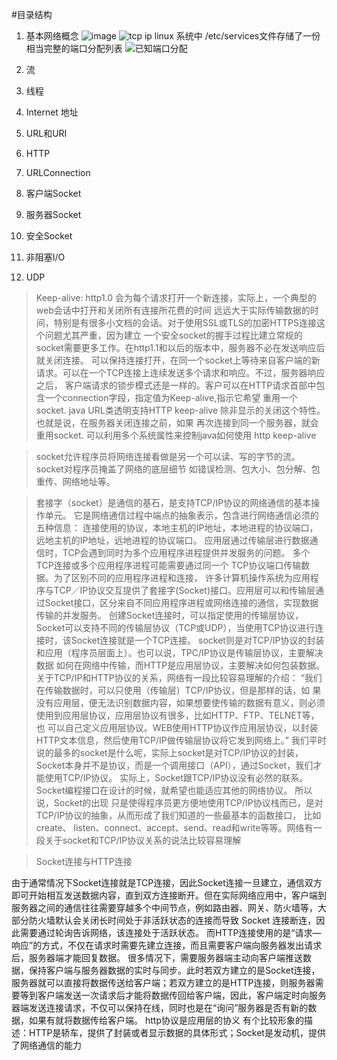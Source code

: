 #目录结构
1. 基本网络概念
![image](http://img0.ph.126.net/TpiBVI76tYdR8KK4wmoViA==/6631550451306087348.png)
![tcp ip](http://img1.ph.126.net/jGgXmjKzJgA8PiIHjolHyg==/6631718676585104341.png)
linux 系统中 /etc/services文件存储了一份相当完整的端口分配列表
![已知端口分配](http://img2.ph.126.net/O-zPrsPDXg8ozIRe5a44dQ==/6631570242515389577.png)


2. 流
3. 线程
4. Internet 地址
5. URL和URI
6. HTTP
7. URLConnection
8. 客户端Socket
9. 服务器Socket
10. 安全Socket
11. 非阻塞I/O
12. UDP

> Keep-alive: http1.0 会为每个请求打开一个新连接，实际上，一个典型的web会话中打开和关闭所有连接所花费的时间
远远大于实际传输数据的时间，特别是有很多小文档的会话。对于使用SSL或TLS的加密HTTPS连接这个问题尤其严重，因为建立
一个安全socket的握手过程比建立常规的socket需要更多工作。在http1.1和以后的版本中，服务器不必在发送响应后就关闭连接。
可以保持连接打开，在同一个socket上等待来自客户端的新请求。可以在一个TCP连接上连续发送多个请求和响应。不过，服务器响应之后，
客户端请求的锁步模式还是一样的。客户可以在HTTP请求首部中包含一个connection字段，指定值为Keep-alive,指示它希望
重用一个socket. java URL类透明支持HTTP keep-alive 除非显示的关闭这个特性。也就是说，在服务器关闭连接之前，如果
再次连接到同一个服务器，就会重用socket. 可以利用多个系统属性来控制java如何使用 http keep-alive


> socket允许程序员将网络连接看做是另一个可以读、写的字节的流。socket对程序员掩盖了网络的底层细节
如错误检测、包大小、包分解、包重传、网络地址等。

>套接字（socket）是通信的基石，是支持TCP/IP协议的网络通信的基本操作单元。
它是网络通信过程中端点的抽象表示，包含进行网络通信必须的五种信息：
连接使用的协议，本地主机的IP地址，本地进程的协议端口，远地主机的IP地址，远地进程的协议端口。
应用层通过传输层进行数据通信时，TCP会遇到同时为多个应用程序进程提供并发服务的问题。
多个TCP连接或多个应用程序进程可能需要通过同一个 TCP协议端口传输数据。为了区别不同的应用程序进程和连接，
许多计算机操作系统为应用程序与TCP／IP协议交互提供了套接字(Socket)接口。应用层可以和传输层通过Socket接口，区分来自不同应用程序进程或网络连接的通信，实现数据传输的并发服务。
创建Socket连接时，可以指定使用的传输层协议，Socket可以支持不同的传输层协议（TCP或UDP），当使用TCP协议进行连接时，该Socket连接就是一个TCP连接。
socket则是对TCP/IP协议的封装和应用（程序员层面上）。也可以说，TPC/IP协议是传输层协议，主要解决数据 如何在网络中传输，而HTTP是应用层协议，主要解决如何包装数据。关于TCP/IP和HTTP协议的关系，网络有一段比较容易理解的介绍：
“我们在传输数据时，可以只使用（传输层）TCP/IP协议，但是那样的话，如 果没有应用层，便无法识别数据内容，如果想要使传输的数据有意义，则必须使用到应用层协议，应用层协议有很多，比如HTTP、FTP、TELNET等，也 可以自己定义应用层协议。WEB使用HTTP协议作应用层协议，以封装HTTP文本信息，然后使用TCP/IP做传输层协议将它发到网络上。”
我们平时说的最多的socket是什么呢，实际上socket是对TCP/IP协议的封装，Socket本身并不是协议，而是一个调用接口（API），通过Socket，我们才能使用TCP/IP协议。 
实际上，Socket跟TCP/IP协议没有必然的联系。Socket编程接口在设计的时候，就希望也能适应其他的网络协议。
所以说，Socket的出现 只是使得程序员更方便地使用TCP/IP协议栈而已，是对TCP/IP协议的抽象，从而形成了我们知道的一些最基本的函数接口，
比如create、 listen、connect、accept、send、read和write等等。网络有一段关于socket和TCP/IP协议关系的说法比较容易理解

>Socket连接与HTTP连接
>> 
由于通常情况下Socket连接就是TCP连接，因此Socket连接一旦建立，通信双方即可开始相互发送数据内容，直到双方连接断开。但在实际网络应用中，客户端到服务器之间的通信往往需要穿越多个中间节点，例如路由器、网关、防火墙等，大部分防火墙默认会关闭长时间处于非活跃状态的连接而导致 Socket 连接断连，因此需要通过轮询告诉网络，该连接处于活跃状态。
而HTTP连接使用的是“请求—响应”的方式，不仅在请求时需要先建立连接，而且需要客户端向服务器发出请求后，服务器端才能回复数据。
很多情况下，需要服务器端主动向客户端推送数据，保持客户端与服务器数据的实时与同步。此时若双方建立的是Socket连接，服务器就可以直接将数据传送给客户端；若双方建立的是HTTP连接，则服务器需要等到客户端发送一次请求后才能将数据传回给客户端，因此，客户端定时向服务器端发送连接请求，不仅可以保持在线，同时也是在“询问”服务器是否有新的数据，如果有就将数据传给客户端。
http协议是应用层的协义 
有个比较形象的描述：HTTP是轿车，提供了封装或者显示数据的具体形式；Socket是发动机，提供了网络通信的能力



